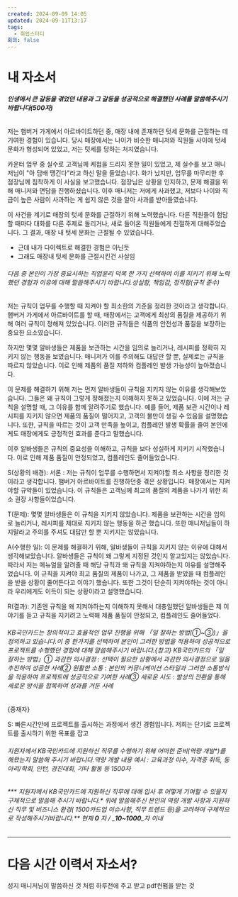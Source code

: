 ```yaml
---
created: 2024-09-09 14:05
updated: 2024-09-11T13:17
tags:
  - 취업스터디
회의: false
---
```

# 내 자소서
###### **인생에서 큰 갈등을 겪었던 내용과 그 갈등을 성공적으로 해결했던 사례를 말씀해주시기 바랍니다(500자)**
저는 햄버거 가게에서 아르바이트하던 중, 매장 내에 존재하던 텃세 문화를 근절하는 데 기여한 경험이 있습니다. 당시 매장에서는 나이가 비슷한 매니저와 직원들 사이에 텃세 문화가 형성되어 있었고, 저는 텃세를 당하는 처지였습니다.

카운터 업무 중 실수로 고객님께 케첩을 드리지 못한 일이 있었고, 제 실수를 보고 매니저님이 "아 담배 땡긴다"라고 하신 말을 들었습니다. 화가 났지만, 업무를 마무리한 후 점장님께 침착하게 이 사실을 보고했습니다. 점장님은 상황을 인지하고, 문제 해결을 위해 매니저와 면담을 진행하셨습니다. 이후 매니저는 저에게 사과했고, 저보다 나이와 직급이 높은 사람이 사과하는 게 쉽지 않은 것을 알아 사과를 받아들였습니다.

이 사건을 계기로 매장의 텃세 문화를 근절하기 위해 노력했습니다. 다른 직원들이 험담할 때마다 대화를 다른 주제로 돌리거나, 새로 들어온 직원들에게 친절하게 대해주었습니다. 그 결과, 매장 내 텃세 문화는 근절될 수 있었습니다.


- 근데 내가 다이렉트로 해결한 경험은 아닌듯
- 그래도 매장내 텃세 문화를 근절시킨건 사실임
###### 다음 중 본인이 가장 중요시하는 직업윤리 덕목 한 가지 선택하여 이를 지키기 위해 노력했던 경험과 이유에 대해 말씀해주시기 바랍니다.성실함, 책임감, 정직함(규칙 준수)

저는 규칙이 업무를 수행할 때 지켜야 할 최소한의 기준을 정리한 것이라고 생각합니다. 햄버거 가게에서 아르바이트를 할 때, 매장에서는 고객에게 최상의 품질을 제공하기 위해 여러 규칙이 정해져 있었습니다. 이러한 규칙들은 식품의 안전성과 품질을 보장하는 중요한 요소였습니다.

하지만 몇몇 알바생들은 제품을 보관하는 시간을 임의로 늘리거나, 레시피를 정확히 지키지 않는 행동을 보였습니다. 매니저가 이를 주의해도 대답만 할 뿐, 실제로는 규칙을 따르지 않았습니다. 이로 인해 제품의 품질 저하와 컴플레인 발생 가능성이 높아졌습니다.

이 문제를 해결하기 위해 저는 먼저 알바생들이 규칙을 지키지 않는 이유를 생각해보았습니다. 그들은 왜 규칙이 그렇게 정해졌는지 이해하지 못하고 있었습니다. 이에 저는 규칙을 설명할 때, 그 이유를 함께 알려주기로 했습니다. 예를 들어, 제품 보관 시간이나 레시피를 지키지 않으면 제품의 품질이 떨어지고, 고객의 불만이 생길 수 있음을 설명했습니다. 또한, 규칙을 따르는 것이 고객 만족을 높이고, 컴플레인 발생 확률을 줄여 본인에게도 매장에게도 긍정적인 효과를 준다고 말했습니다.

이후 알바생들은 규칙의 중요성을 이해하고, 규칙을 보다 성실하게 지키기 시작했습니다. 이로 인해 제품 품질이 안정되었고, 컴플레인도 줄어들었습니다.



S(상황의 배경): 서론 : 
저는 규칙이 업무를 수행하면서 지켜야할 최소 사항을 정리한 것이라고 생각합니다. 햄버거 아르바이트를 진행하던중 겪은 상황입니다. 매장에서는 지켜야할 규약들이 있었습니다. 이 규칙들은 고객님께 최고의 품질의 제품을 나가기 위한 최소 권장 사항들이었습니다.

T(문제):
몇몇 알바생들은 이 규칙을 지키지 않았습니다. 제품을 보관하는 시간을 임의로 늘리거나, 레시피를 제대로 지키지 않는 행동을 하곤 했습니다. 또한 매니저님들이 하지말라고 주의를 주셔도 대답만 할 뿐 지키지는 않았습니다.

A(수행한 일):
이 문제를 해결하기 위해, 알바생들이 규칙을 지키지 않는 이유에 대해서 생각해보았습니다. 알바생들은 규칙이 왜 그렇게 지정된 것인지 알고있지는 않았습니다. 따라서 저는 메뉴얼을 알려줄 때 해당 규칙과 왜 규칙을 지켜야하는지 이유를 설명해주었습니다. 이 규칙을 지켜야 최고 품질의 제품이 나가고, 그 제품을 받았을 때 컴플레인을 받을 상황이 줄어든다고 이야기 했습니다. 또한 그것이 단순히 지켜야하는 것이 아니라 우리에게도 이득이 되는 상황이라고 설명했습니다.


R(결과):
기존엔 규칙을 왜 지켜야하는지 이해하지 못해서 대충일했던 알바생들은 제 이야기를 듣고 규칙을 지키려고 노력해 제품 품질이 안정되고, 컴플레인도 줄어들었다.

###### KB국민카드는 창의적이고 효율적인 업무 진행을 위해 「일 잘하는 방법(①~③)」을 정의하고 있습니다.이 중 한가지를 선택하여 본인이 그러한 방법을 적용하여 성공적으로 프로젝트를 수행했던 경험에 대해 말씀해주시기 바랍니다.{참고} KB국민카드의 「일 잘하는 방법」① 과감한 의사결정 : 선택이 필요한 상황에서 과감한 의사결정으로 일을 추진하여 성공한 사례② 원활한 소통 : 본인의 커뮤니케이션 스타일과 그러한 소통방식을 적용하여 프로젝트에 성공적으로 기여한 사례③ 새로운 시도 : 발상의 전환을 통해 새로운 방식을 접목하여 성과를 거둔 사례

{중재자}

S: 
빠른시간안에 프로젝트를 출시하는 과정에서 생긴 경험입니다. 저희는 단기로 프로젝트를 출시하기 위한 목표를 잡고 



###### 지원자께서 KB국민카드에 지원하신 직무를 수행하기 위해 어떠한 준비(역량 개발*)를 해왔는지 말씀해 주시기 바랍니다.역량 개발 내용 예시 : 교육과정 이수, 자격증 취득, 동아리/학회, 인턴, 경진대회, 기타 활동 등 1500자

###### *** 지원자께서 KB국민카드에 지원하신 직무에 대해 입사 후 어떻게 기여할 수 있을지 구체적으로 말씀해 주시기 바랍니다.* 위에 말씀해주신 본인의 역량 개발 사항과 지원하신 직무 및 비즈니스 환경( 1500카드업 이슈사항, 직무 트렌드 등)을 고려하여 구체적으로 작성해주시기바랍니다.** 현재 _**0**_ 자 / _**10~1000**_자 이내

---
# 다음 시간 이력서 자소서?
성지 매니저님이 말씀하신 것 처럼 하루전에 주고 받고 pdf컨펌을 받는 것